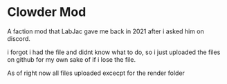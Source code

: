 # Clowder Mod

A faction mod that LabJac gave me back in 2021 after i asked him on discord.

i forgot i had the file and didnt know what to do, so i just uploaded the files on github for my own sake of if i lose the file.

As of right now all files uploaded excecpt for the render folder
